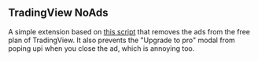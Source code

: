 ## TradingView NoAds

A simple extension based on [this script](https://greasyfork.org/en/scripts/371211-tradingview-remove-ads/code) that removes the ads from the free plan of TradingView. It also prevents the "Upgrade to pro" modal from poping upi when you close the ad, which is annoying too.
